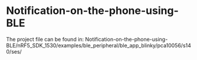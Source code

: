 # Notification-on-the-phone-using-BLE

The project file can be found in: Notification-on-the-phone-using-BLE/nRF5_SDK_1530/examples/ble_peripheral/ble_app_blinky/pca10056/s140/ses/ 
